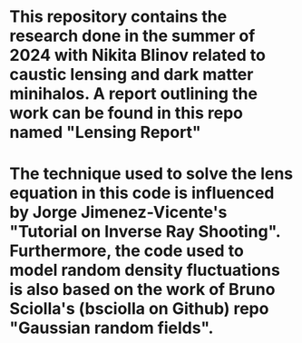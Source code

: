 ﻿# This repository contains the research done in the summer of 2024 with Nikita Blinov related to caustic lensing and dark matter minihalos. A report outlining the work can be found in this repo named "Lensing Report"


# The technique used to solve the lens equation in this code is influenced by Jorge Jimenez-Vicente's "Tutorial on Inverse Ray Shooting". Furthermore, the code used to model random density fluctuations is also based on the work of Bruno Sciolla's (bsciolla on Github) repo "Gaussian random fields".
